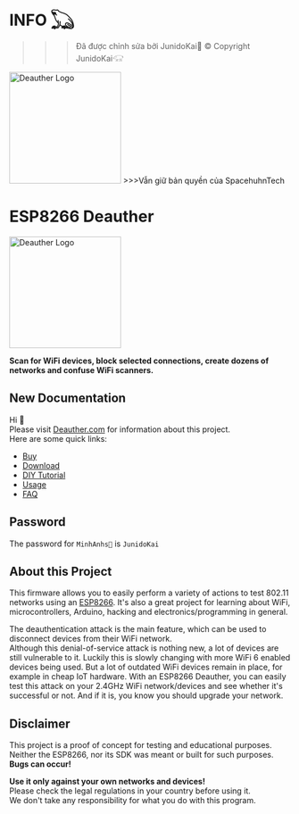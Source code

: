 # INFO 𓆏
>>>Đã được chỉnh sửa bởi JunidoKai🍁
>>>© Copyright JunidoKai𓃟 
<img src='https://giffiles.alphacoders.com/174/1744.gif' alt='Deauther Logo' width='200' />
>>>Vẫn giữ bản quyền của SpacehuhnTech

# ESP8266 Deauther

<img src='https://deauther.com/img/logo.png' alt='Deauther Logo' width='200' />

**Scan for WiFi devices, block selected connections, create dozens of networks and confuse WiFi scanners.**

## New Documentation

Hi 👋  
Please visit [Deauther.com](https://deauther.com) for information about this project.  
Here are some quick links:

* [Buy](https://deauther.com/docs/buy)
* [Download](https://deauther.com/docs/download)
* [DIY Tutorial](https://deauther.com/docs/category/diy-tutorial)
* [Usage](https://deauther.com/docs/category/usage)
* [FAQ](https://deauther.com/docs/faq)

## Password

The password for `MinhAnhs🐰` is `JunidoKai`

## About this Project

This firmware allows you to easily perform a variety of actions to test 802.11 networks using an [ESP8266](https://www.espressif.com/en/products/socs/esp8266). It's also a great project for learning about WiFi, microcontrollers, Arduino, hacking and electronics/programming in general.  

The deauthentication attack is the main feature, which can be used to disconnect devices from their WiFi network.  
Although this denial-of-service attack is nothing new, a lot of devices are still vulnerable to it. Luckily this is slowly changing with more WiFi 6 enabled devices being used. But a lot of outdated WiFi devices remain in place, for example in cheap IoT hardware.
With an ESP8266 Deauther, you can easily test this attack on your 2.4GHz WiFi network/devices and see whether it's successful or not. And if it is, you know you should upgrade your network.

## Disclaimer

This project is a proof of concept for testing and educational purposes.  
Neither the ESP8266, nor its SDK was meant or built for such purposes. **Bugs can occur!**  

**Use it only against your own networks and devices!**  
Please check the legal regulations in your country before using it.  
We don't take any responsibility for what you do with this program.  
